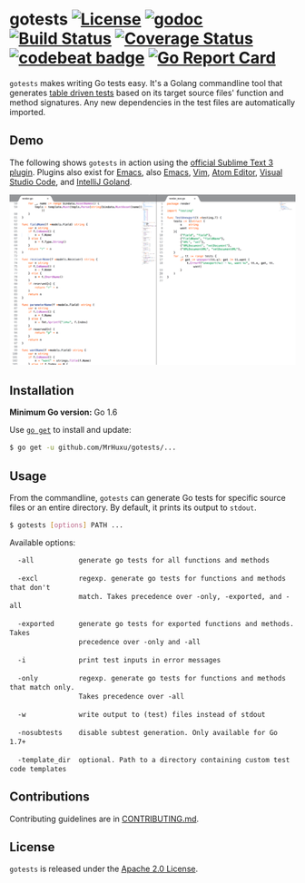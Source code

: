 # gotests [![License](https://img.shields.io/badge/license-Apache%202.0-blue.svg)](https://github.com/MrHuxu/gotests/blob/master/LICENSE) [![godoc](https://img.shields.io/badge/go-documentation-blue.svg)](https://godoc.org/github.com/MrHuxu/gotests) [![Build Status](https://travis-ci.org/cweill/gotests.svg?branch=master)](https://travis-ci.org/cweill/gotests) [![Coverage Status](https://coveralls.io/repos/github/cweill/gotests/badge.svg?branch=master)](https://coveralls.io/github/cweill/gotests?branch=master) [![codebeat badge](https://codebeat.co/badges/7ef052e3-35ff-4cab-88f9-e13393c8ab35)](https://codebeat.co/projects/github-com-cweill-gotests) [![Go Report Card](https://goreportcard.com/badge/github.com/MrHuxu/gotests)](https://goreportcard.com/report/github.com/MrHuxu/gotests)

`gotests` makes writing Go tests easy. It's a Golang commandline tool that generates [table driven tests](https://github.com/golang/go/wiki/TableDrivenTests) based on its target source files' function and method signatures. Any new dependencies in the test files are automatically imported.

## Demo

The following shows `gotests` in action using the [official Sublime Text 3 plugin](https://github.com/cweill/GoTests-Sublime). Plugins also exist for [Emacs](https://github.com/damienlevin/GoTests-Emacs), also [Emacs](https://github.com/s-kostyaev/go-gen-test), [Vim](https://github.com/buoto/gotests-vim), [Atom Editor](https://atom.io/packages/gotests), [Visual Studio Code](https://github.com/Microsoft/vscode-go), and [IntelliJ Goland](https://www.jetbrains.com/help/go/run-debug-configuration-for-go-test.html).

![demo](https://github.com/cweill/GoTests-Sublime/blob/master/gotests.gif)

## Installation

__Minimum Go version:__ Go 1.6

Use [`go get`](https://golang.org/cmd/go/#hdr-Download_and_install_packages_and_dependencies) to install and update:

```sh
$ go get -u github.com/MrHuxu/gotests/...
```

## Usage

From the commandline, `gotests` can generate Go tests for specific source files or an entire directory. By default, it prints its output to `stdout`.

```sh
$ gotests [options] PATH ...
```

Available options:

```
  -all           generate go tests for all functions and methods

  -excl          regexp. generate go tests for functions and methods that don't
                 match. Takes precedence over -only, -exported, and -all

  -exported      generate go tests for exported functions and methods. Takes
                 precedence over -only and -all

  -i             print test inputs in error messages

  -only          regexp. generate go tests for functions and methods that match only.
                 Takes precedence over -all

  -w             write output to (test) files instead of stdout

  -nosubtests    disable subtest generation. Only available for Go 1.7+

  -template_dir  optional. Path to a directory containing custom test code templates
```

## Contributions

Contributing guidelines are in [CONTRIBUTING.md](CONTRIBUTING.md).

## License

`gotests` is released under the [Apache 2.0 License](http://www.apache.org/licenses/LICENSE-2.0).
